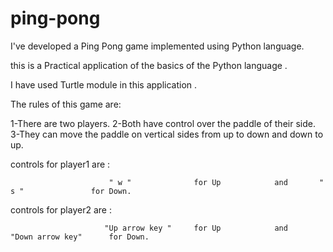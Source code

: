 # ping-pong
I've developed a Ping Pong game implemented using Python language.



this is a Practical application of the basics of the Python language .




I have used Turtle module in this application .

The rules of this game are:

1-There are two players.
2-Both have control over the paddle of their side.
3-They can move the paddle on vertical sides from up to down and down to up.


controls for player1 are :
 
                          " w "              for Up            and       " s "               for Down. 
                          
controls for player2 are :
 
                         "Up arrow key "     for Up            and      "Down arrow key"      for Down. 
